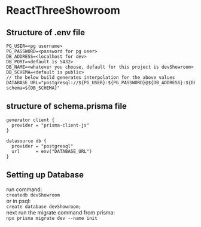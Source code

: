 # ReactThreeShowroom

## Structure of .env file

```text
PG_USER=<pg username>
PG_PASSWORD=<password for pg user>
DB_ADDRESS=<localhost for dev>
DB_PORT=<default is 5432>
DB_NAME=<whatever you choose, default for this project is devShowroom>
DB_SCHEMA=<default is public>
// the below build generates interpolation for the above values
DATABASE_URL="postgresql://${PG_USER}:${PG_PASSWORD}@${DB_ADDRESS}:${DB_PORT}/${DB_NAME}?schema=${DB_SCHEMA}"
```

## structure of schema.prisma file

```prisma
generator client {
  provider = "prisma-client-js"
}

datasource db {
  provider = "postgresql"
  url      = env("DATABASE_URL")
}
```

## Setting up Database

run command:
<br>
`createdb devShowroom`
<br>
or in psql:
<br>
`create database devShowroom;`
<br>
next run the migrate command from prisma:
<br>
`npx prisma migrate dev --name init`
